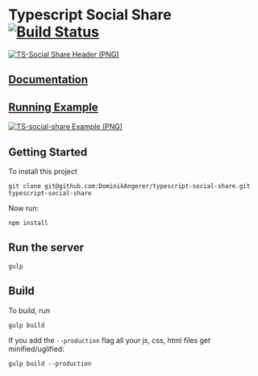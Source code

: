 # Typescript Social Share [![Build Status](https://travis-ci.org/DominikAngerer/typescript-social-share.svg?branch=master)](https://travis-ci.org/DominikAngerer/typescript-social-share)
[![TS-Social Share Header (PNG)](http://ts-social-share.dominikangerer.com/github-images/header.png?v=1)](http://ts-social-share.dominikangerer.com/)

## [Documentation](http://ts-social-share.dominikangerer.com/docs/)

## [Running Example](http://ts-social-share.dominikangerer.com/)

[![TS-social-share Example (PNG)](http://ts-social-share.dominikangerer.com/github-images/example.png?v=2)](http://ts-social-share.dominikangerer.com/)

## Getting Started

To install this project
```
git clone git@github.com:DominikAngerer/typescript-social-share.git typescript-social-share
```

Now run:
```
npm install
```

## Run the server
```
gulp
```

## Build
To build, run
```
gulp build
```
If you add the `--production` flag all your js, css, html files get minified/uglified:
```
gulp build --production
```